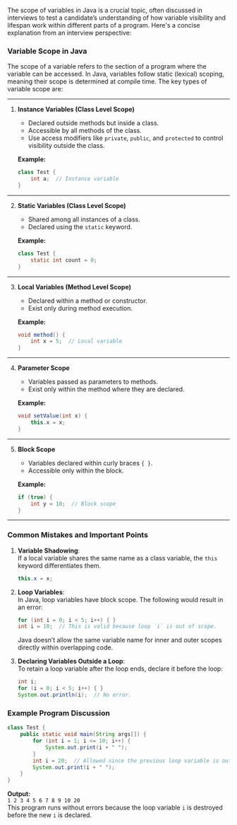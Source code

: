 The scope of variables in Java is a crucial topic, often discussed in interviews to test a candidate’s understanding of how variable visibility and lifespan work within different parts of a program. Here's a concise explanation from an interview perspective:

### **Variable Scope in Java**

The scope of a variable refers to the section of a program where the variable can be accessed. In Java, variables follow static (lexical) scoping, meaning their scope is determined at compile time. The key types of variable scope are:

---

1. **Instance Variables (Class Level Scope)**  
   - Declared outside methods but inside a class.  
   - Accessible by all methods of the class.  
   - Use access modifiers like `private`, `public`, and `protected` to control visibility outside the class.  

   **Example:**  
   ```java
   class Test {
       int a;  // Instance variable
   }
   ```

---

2. **Static Variables (Class Level Scope)**  
   - Shared among all instances of a class.  
   - Declared using the `static` keyword.  

   **Example:**  
   ```java
   class Test {
       static int count = 0;
   }
   ```

---

3. **Local Variables (Method Level Scope)**  
   - Declared within a method or constructor.  
   - Exist only during method execution.  

   **Example:**  
   ```java
   void method() {
       int x = 5;  // Local variable
   }
   ```

---

4. **Parameter Scope**  
   - Variables passed as parameters to methods.  
   - Exist only within the method where they are declared.  

   **Example:**  
   ```java
   void setValue(int x) {
       this.x = x;
   }
   ```

---

5. **Block Scope**  
   - Variables declared within curly braces `{ }`.  
   - Accessible only within the block.  

   **Example:**  
   ```java
   if (true) {
       int y = 10;  // Block scope
   }
   ```

---

### **Common Mistakes and Important Points**

1. **Variable Shadowing**:  
   If a local variable shares the same name as a class variable, the `this` keyword differentiates them.  
   ```java
   this.x = x;
   ```

2. **Loop Variables**:  
   In Java, loop variables have block scope. The following would result in an error:
   ```java
   for (int i = 0; i < 5; i++) { }
   int i = 10;  // This is valid because loop `i` is out of scope.
   ```
   Java doesn’t allow the same variable name for inner and outer scopes directly within overlapping code.

3. **Declaring Variables Outside a Loop**:  
   To retain a loop variable after the loop ends, declare it before the loop:
   ```java
   int i;
   for (i = 0; i < 5; i++) { }
   System.out.println(i);  // No error.
   ```

### **Example Program Discussion**
```java
class Test {
    public static void main(String args[]) {
        for (int i = 1; i <= 10; i++) {
            System.out.print(i + " ");
        }
        int i = 20;  // Allowed since the previous loop variable is out of scope.
        System.out.print(i + " ");
    }
}
```
**Output:**  
`1 2 3 4 5 6 7 8 9 10 20`  
This program runs without errors because the loop variable `i` is destroyed before the new `i` is declared.
